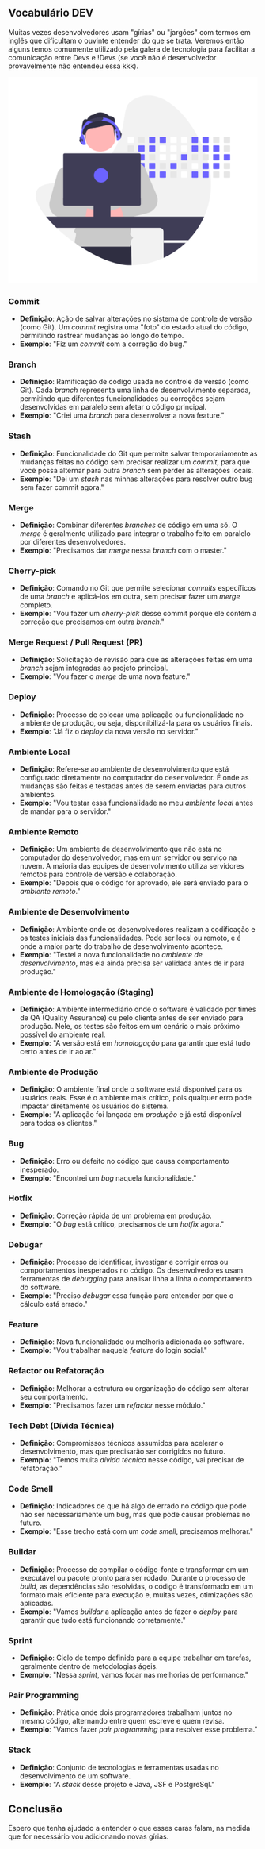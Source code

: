 ## Vocabulário DEV

Muitas vezes desenvolvedores usam "gírias" ou "jargões" com termos em inglês que dificultam o ouvinte entender do que se trata. Veremos então alguns temos comumente utilizado pela galera de tecnologia para facilitar a comunicação entre Devs e !Devs (se você não é desenvolvedor provavelmente não entendeu essa kkk).

![developer](./undraw_developer_activity_re_39tg.png)

### **Commit**
- **Definição**: Ação de salvar alterações no sistema de controle de versão (como Git). Um *commit* registra uma "foto" do estado atual do código, permitindo rastrear mudanças ao longo do tempo.
- **Exemplo**: "Fiz um *commit* com a correção do bug."

### **Branch**
- **Definição**: Ramificação de código usada no controle de versão (como Git). Cada *branch* representa uma linha de desenvolvimento separada, permitindo que diferentes funcionalidades ou correções sejam desenvolvidas em paralelo sem afetar o código principal.
- **Exemplo**: "Criei uma *branch* para desenvolver a nova feature."

### **Stash**
- **Definição**: Funcionalidade do Git que permite salvar temporariamente as mudanças feitas no código sem precisar realizar um *commit*, para que você possa alternar para outra *branch* sem perder as alterações locais.
- **Exemplo**: "Dei um *stash* nas minhas alterações para resolver outro bug sem fazer commit agora."

### **Merge**
- **Definição**: Combinar diferentes *branches* de código em uma só. O *merge* é geralmente utilizado para integrar o trabalho feito em paralelo por diferentes desenvolvedores.
- **Exemplo**: "Precisamos dar *merge* nessa *branch* com o master."

### **Cherry-pick**
- **Definição**: Comando no Git que permite selecionar *commits* específicos de uma *branch* e aplicá-los em outra, sem precisar fazer um *merge* completo.
- **Exemplo**: "Vou fazer um *cherry-pick* desse commit porque ele contém a correção que precisamos em outra *branch*."

### **Merge Request / Pull Request (PR)**
- **Definição**: Solicitação de revisão para que as alterações feitas em uma *branch* sejam integradas ao projeto principal.
- **Exemplo**: "Vou fazer o *merge* de uma nova feature."

### **Deploy**
- **Definição**: Processo de colocar uma aplicação ou funcionalidade no ambiente de produção, ou seja, disponibilizá-la para os usuários finais.
- **Exemplo**: "Já fiz o *deploy* da nova versão no servidor."

### **Ambiente Local**
- **Definição**: Refere-se ao ambiente de desenvolvimento que está configurado diretamente no computador do desenvolvedor. É onde as mudanças são feitas e testadas antes de serem enviadas para outros ambientes.
- **Exemplo**: "Vou testar essa funcionalidade no meu *ambiente local* antes de mandar para o servidor."

### **Ambiente Remoto**
- **Definição**: Um ambiente de desenvolvimento que não está no computador do desenvolvedor, mas em um servidor ou serviço na nuvem. A maioria das equipes de desenvolvimento utiliza servidores remotos para controle de versão e colaboração.
- **Exemplo**: "Depois que o código for aprovado, ele será enviado para o *ambiente remoto*."

### **Ambiente de Desenvolvimento**
- **Definição**: Ambiente onde os desenvolvedores realizam a codificação e os testes iniciais das funcionalidades. Pode ser local ou remoto, e é onde a maior parte do trabalho de desenvolvimento acontece.
- **Exemplo**: "Testei a nova funcionalidade no *ambiente de desenvolvimento*, mas ela ainda precisa ser validada antes de ir para produção."

### **Ambiente de Homologação (Staging)**
- **Definição**: Ambiente intermediário onde o software é validado por times de QA (Quality Assurance) ou pelo cliente antes de ser enviado para produção. Nele, os testes são feitos em um cenário o mais próximo possível do ambiente real.
- **Exemplo**: "A versão está em *homologação* para garantir que está tudo certo antes de ir ao ar."

### **Ambiente de Produção**
- **Definição**: O ambiente final onde o software está disponível para os usuários reais. Esse é o ambiente mais crítico, pois qualquer erro pode impactar diretamente os usuários do sistema.
- **Exemplo**: "A aplicação foi lançada em *produção* e já está disponível para todos os clientes."

### **Bug**
- **Definição**: Erro ou defeito no código que causa comportamento inesperado.
- **Exemplo**: "Encontrei um *bug* naquela funcionalidade."

### **Hotfix**
- **Definição**: Correção rápida de um problema em produção.
- **Exemplo**: "O *bug* está crítico, precisamos de um *hotfix* agora."

### **Debugar**
- **Definição**: Processo de identificar, investigar e corrigir erros ou comportamentos inesperados no código. Os desenvolvedores usam ferramentas de *debugging* para analisar linha a linha o comportamento do software.
- **Exemplo**: "Preciso *debugar* essa função para entender por que o cálculo está errado."

### **Feature**
- **Definição**: Nova funcionalidade ou melhoria adicionada ao software.
- **Exemplo**: "Vou trabalhar naquela *feature* do login social."

### **Refactor ou Refatoração**
- **Definição**: Melhorar a estrutura ou organização do código sem alterar seu comportamento.
- **Exemplo**: "Precisamos fazer um *refactor* nesse módulo."

### **Tech Debt (Dívida Técnica)**
- **Definição**: Compromissos técnicos assumidos para acelerar o desenvolvimento, mas que precisarão ser corrigidos no futuro.
- **Exemplo**: "Temos muita *dívida técnica* nesse código, vai precisar de refatoração."

### **Code Smell**
- **Definição**: Indicadores de que há algo de errado no código que pode não ser necessariamente um bug, mas que pode causar problemas no futuro.
- **Exemplo**: "Esse trecho está com um *code smell*, precisamos melhorar."

### **Buildar**
- **Definição**: Processo de compilar o código-fonte e transformar em um executável ou pacote pronto para ser rodado. Durante o processo de *build*, as dependências são resolvidas, o código é transformado em um formato mais eficiente para execução e, muitas vezes, otimizações são aplicadas.
- **Exemplo**: "Vamos *buildar* a aplicação antes de fazer o *deploy* para garantir que tudo está funcionando corretamente."

### **Sprint**
- **Definição**: Ciclo de tempo definido para a equipe trabalhar em tarefas, geralmente dentro de metodologias ágeis.
- **Exemplo**: "Nessa *sprint*, vamos focar nas melhorias de performance."

### **Pair Programming**
- **Definição**: Prática onde dois programadores trabalham juntos no mesmo código, alternando entre quem escreve e quem revisa.
- **Exemplo**: "Vamos fazer *pair programming* para resolver esse problema."

### **Stack**
- **Definição**: Conjunto de tecnologias e ferramentas usadas no desenvolvimento de um software.
- **Exemplo**: "A *stack* desse projeto é Java, JSF e PostgreSql."

## Conclusão

Espero que tenha ajudado a entender o que esses caras falam, na medida que for necessário vou adicionando novas gírias.